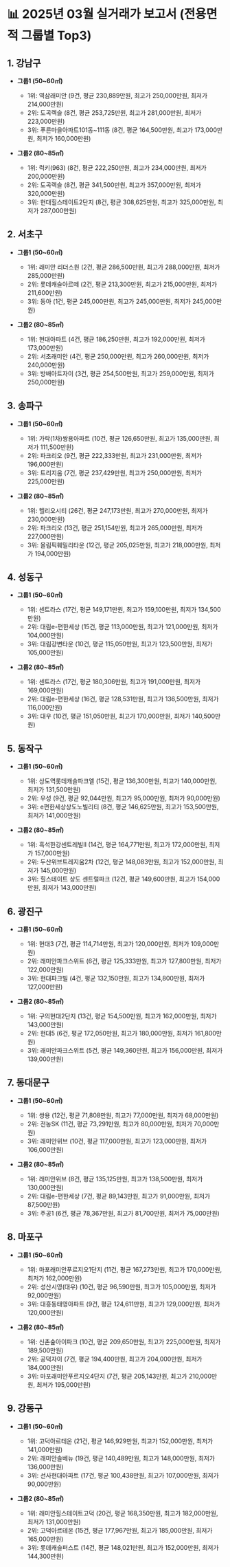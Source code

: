 # 📊 2025년 03월 실거래가 보고서 (전용면적 그룹별 Top3)

## 1. 강남구

- **그룹1 (50~60㎡)**
    - 1위: 역삼래미안 (9건, 평균 230,889만원, 최고가 250,000만원, 최저가 214,000만원)
    - 2위: 도곡렉슬 (8건, 평균 253,725만원, 최고가 281,000만원, 최저가 223,000만원)
    - 3위: 푸른마을아파트101동~111동 (8건, 평균 164,500만원, 최고가 173,000만원, 최저가 160,000만원)

- **그룹2 (80~85㎡)**
    - 1위: 럭키(963) (8건, 평균 222,250만원, 최고가 234,000만원, 최저가 200,000만원)
    - 2위: 도곡렉슬 (8건, 평균 341,500만원, 최고가 357,000만원, 최저가 320,000만원)
    - 3위: 현대힐스테이트2단지 (8건, 평균 308,625만원, 최고가 325,000만원, 최저가 287,000만원)
## 2. 서초구

- **그룹1 (50~60㎡)**
    - 1위: 래미안 리더스원 (2건, 평균 286,500만원, 최고가 288,000만원, 최저가 285,000만원)
    - 2위: 롯데캐슬아르떼 (2건, 평균 213,300만원, 최고가 215,000만원, 최저가 211,600만원)
    - 3위: 동아 (1건, 평균 245,000만원, 최고가 245,000만원, 최저가 245,000만원)

- **그룹2 (80~85㎡)**
    - 1위: 현대아파트 (4건, 평균 186,250만원, 최고가 192,000만원, 최저가 173,000만원)
    - 2위: 서초래미안 (4건, 평균 250,000만원, 최고가 260,000만원, 최저가 240,000만원)
    - 3위: 방배아트자이 (3건, 평균 254,500만원, 최고가 259,000만원, 최저가 250,000만원)
## 3. 송파구

- **그룹1 (50~60㎡)**
    - 1위: 가락(1차)쌍용아파트 (10건, 평균 126,650만원, 최고가 135,000만원, 최저가 111,500만원)
    - 2위: 파크리오 (9건, 평균 222,333만원, 최고가 231,000만원, 최저가 196,000만원)
    - 3위: 트리지움 (7건, 평균 237,429만원, 최고가 250,000만원, 최저가 225,000만원)

- **그룹2 (80~85㎡)**
    - 1위: 헬리오시티 (26건, 평균 247,173만원, 최고가 270,000만원, 최저가 230,000만원)
    - 2위: 파크리오 (13건, 평균 251,154만원, 최고가 265,000만원, 최저가 227,000만원)
    - 3위: 올림픽훼밀리타운 (12건, 평균 205,025만원, 최고가 218,000만원, 최저가 194,000만원)
## 4. 성동구

- **그룹1 (50~60㎡)**
    - 1위: 센트라스 (17건, 평균 149,171만원, 최고가 159,100만원, 최저가 134,500만원)
    - 2위: 대림e-편한세상 (15건, 평균 113,000만원, 최고가 121,000만원, 최저가 104,000만원)
    - 3위: 대림강변타운 (10건, 평균 115,050만원, 최고가 123,500만원, 최저가 105,000만원)

- **그룹2 (80~85㎡)**
    - 1위: 센트라스 (17건, 평균 180,306만원, 최고가 191,000만원, 최저가 169,000만원)
    - 2위: 대림e-편한세상 (16건, 평균 128,531만원, 최고가 136,500만원, 최저가 116,000만원)
    - 3위: 대우 (10건, 평균 151,050만원, 최고가 170,000만원, 최저가 140,500만원)
## 5. 동작구

- **그룹1 (50~60㎡)**
    - 1위: 상도역롯데캐슬파크엘 (15건, 평균 136,300만원, 최고가 140,000만원, 최저가 131,500만원)
    - 2위: 우성 (9건, 평균 92,044만원, 최고가 95,000만원, 최저가 90,000만원)
    - 3위: e편한세상상도노빌리티 (8건, 평균 146,625만원, 최고가 153,500만원, 최저가 141,000만원)

- **그룹2 (80~85㎡)**
    - 1위: 흑석한강센트레빌Ⅱ (14건, 평균 164,771만원, 최고가 172,000만원, 최저가 157,000만원)
    - 2위: 두산위브트레지움2차 (12건, 평균 148,083만원, 최고가 152,000만원, 최저가 145,000만원)
    - 3위: 힐스테이트 상도 센트럴파크 (12건, 평균 149,600만원, 최고가 154,000만원, 최저가 143,000만원)
## 6. 광진구

- **그룹1 (50~60㎡)**
    - 1위: 현대3 (7건, 평균 114,714만원, 최고가 120,000만원, 최저가 109,000만원)
    - 2위: 래미안파크스위트 (6건, 평균 125,333만원, 최고가 127,800만원, 최저가 122,000만원)
    - 3위: 현대파크빌 (4건, 평균 132,150만원, 최고가 134,800만원, 최저가 127,000만원)

- **그룹2 (80~85㎡)**
    - 1위: 구의현대2단지 (13건, 평균 154,500만원, 최고가 162,000만원, 최저가 143,000만원)
    - 2위: 현대5 (6건, 평균 172,050만원, 최고가 180,000만원, 최저가 161,800만원)
    - 3위: 래미안파크스위트 (5건, 평균 149,360만원, 최고가 156,000만원, 최저가 139,000만원)
## 7. 동대문구

- **그룹1 (50~60㎡)**
    - 1위: 쌍용 (12건, 평균 71,808만원, 최고가 77,000만원, 최저가 68,000만원)
    - 2위: 전농SK (11건, 평균 73,291만원, 최고가 80,000만원, 최저가 70,000만원)
    - 3위: 래미안위브 (10건, 평균 117,000만원, 최고가 123,000만원, 최저가 106,000만원)

- **그룹2 (80~85㎡)**
    - 1위: 래미안위브 (8건, 평균 135,125만원, 최고가 138,500만원, 최저가 130,000만원)
    - 2위: 대림e-편한세상 (7건, 평균 89,143만원, 최고가 91,000만원, 최저가 87,500만원)
    - 3위: 주공1 (6건, 평균 78,367만원, 최고가 81,700만원, 최저가 75,000만원)
## 8. 마포구

- **그룹1 (50~60㎡)**
    - 1위: 마포래미안푸르지오1단지 (11건, 평균 167,273만원, 최고가 170,000만원, 최저가 162,000만원)
    - 2위: 성산시영(대우) (10건, 평균 96,590만원, 최고가 105,000만원, 최저가 92,000만원)
    - 3위: 대흥동태영아파트 (9건, 평균 124,611만원, 최고가 129,000만원, 최저가 120,000만원)

- **그룹2 (80~85㎡)**
    - 1위: 신촌숲아이파크 (10건, 평균 209,650만원, 최고가 225,000만원, 최저가 189,500만원)
    - 2위: 공덕자이 (7건, 평균 194,400만원, 최고가 204,000만원, 최저가 184,000만원)
    - 3위: 마포래미안푸르지오4단지 (7건, 평균 205,143만원, 최고가 210,000만원, 최저가 195,000만원)
## 9. 강동구

- **그룹1 (50~60㎡)**
    - 1위: 고덕아르테온 (21건, 평균 146,929만원, 최고가 152,000만원, 최저가 141,000만원)
    - 2위: 래미안솔베뉴 (19건, 평균 140,489만원, 최고가 148,000만원, 최저가 136,000만원)
    - 3위: 선사현대아파트 (17건, 평균 100,438만원, 최고가 107,000만원, 최저가 90,000만원)

- **그룹2 (80~85㎡)**
    - 1위: 래미안힐스테이트고덕 (20건, 평균 168,350만원, 최고가 182,000만원, 최저가 131,000만원)
    - 2위: 고덕아르테온 (15건, 평균 177,967만원, 최고가 185,000만원, 최저가 165,000만원)
    - 3위: 롯데캐슬퍼스트 (14건, 평균 148,021만원, 최고가 152,000만원, 최저가 144,300만원)